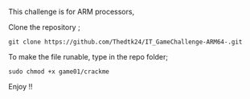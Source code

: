 This challenge is for ARM processors,

Clone the repository ;

```
git clone https://github.com/Thedtk24/IT_GameChallenge-ARM64-.git
```

To make the file runable, type in the repo folder;

```
sudo chmod +x game01/crackme
```


Enjoy !!